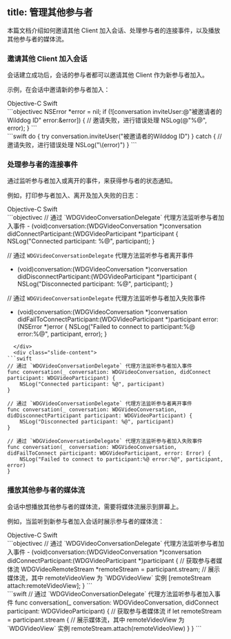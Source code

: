 ﻿
title: 管理其他参与者
---

本篇文档介绍如何邀请其他 Client 加入会话、处理参与者的连接事件，以及播放其他参与者的媒体流。

### 邀请其他 Client 加入会话

会话建立成功后，会话的参与者都可以邀请其他 Client 作为新参与者加入。

示例，在会话中邀请新的参与者加入：

<div class="slide">
  <div class='slide-title'>
    <span class="slide-tab tab-current">Objective-C</span>
    <span class="slide-tab">Swift</span>
  </div>
  <div class="slide-content slide-content-show">
```objectivec
NSError *error = nil;
if (![conversation inviteUser:@"被邀请者的Wilddog ID" error:&error]) {
    // 邀请失败，进行错误处理
    NSLog(@"%@", error);
}
```
  </div>
  <div class="slide-content">
```swift
do {
    try conversation.inviteUser("被邀请者的Wilddog ID")
} catch {
    // 邀请失败，进行错误处理
    NSLog("\(error)")
}
```
  </div>
</div>

### 处理参与者的连接事件

通过监听参与者加入或离开的事件，来获得参与者的状态通知。

例如，打印参与者加入、离开及加入失败的日志：

<div class="slide">
  <div class='slide-title'>
    <span class="slide-tab tab-current">Objective-C</span>
    <span class="slide-tab">Swift</span>
  </div>
  <div class="slide-content slide-content-show">
```objectivec
// 通过 `WDGVideoConversationDelegate` 代理方法监听参与者加入事件
- (void)conversation:(WDGVideoConversation *)conversation didConnectParticipant:(WDGVideoParticipant *)participant
{
    NSLog("Connected participant: %@", participant);
}

// 通过 `WDGVideoConversationDelegate` 代理方法监听参与者离开事件
- (void)conversation:(WDGVideoConversation *)conversation didDisconnectParticipant:(WDGVideoParticipant *)participant
{
    NSLog("Disconnected participant: %@", participant);
}

// 通过 `WDGVideoConversationDelegate` 代理方法监听参与者加入失败事件
- (void)conversation:(WDGVideoConversation *)conversation didFailToConnectParticipant:(WDGVideoParticipant *)participant error:(NSError *)error
{
    NSLog("Failed to connect to participant:%@ error:%@", participant, error);
}

```
  </div>
  <div class="slide-content">
```swift
// 通过 `WDGVideoConversationDelegate` 代理方法监听参与者加入事件
func conversation(_ conversation: WDGVideoConversation, didConnect participant: WDGVideoParticipant) {
    NSLog("Connected participant: %@", participant)
}

// 通过 `WDGVideoConversationDelegate` 代理方法监听参与者离开事件
func conversation(_ conversation: WDGVideoConversation, didDisconnectParticipant participant: WDGVideoParticipant) {
    NSLog("Disconnected participant: %@", participant)
}

// 通过 `WDGVideoConversationDelegate` 代理方法监听参与者加入失败事件
func conversation(_ conversation: WDGVideoConversation, didFailToConnect participant: WDGVideoParticipant, error: Error) {
    NSLog("Failed to connect to participant:%@ error:%@", participant, error)
}
```
  </div>
</div>

### 播放其他参与者的媒体流

会话中想播放其他参与者的媒体流，需要将媒体流展示到屏幕上。

例如，当监听到新参与者加入会话时展示参与者的媒体流：

<div class="slide">
  <div class='slide-title'>
    <span class="slide-tab tab-current">Objective-C</span>
    <span class="slide-tab">Swift</span>
  </div>
  <div class="slide-content slide-content-show">
```objectivec
// 通过 `WDGVideoConversationDelegate` 代理方法监听参与者加入事件
- (void)conversation:(WDGVideoConversation *)conversation didConnectParticipant:(WDGVideoParticipant *)participant
{
    // 获取参与者媒体流
    WDGVideoRemoteStream *remoteStream = participant.stream;
    // 展示媒体流，其中 remoteVideoView 为 `WDGVideoView` 实例
    [remoteStream attach:remoteVideoView];
}
```
  </div>
  <div class="slide-content">
```swift
// 通过 `WDGVideoConversationDelegate` 代理方法监听参与者加入事件
func conversation(_ conversation: WDGVideoConversation, didConnect participant: WDGVideoParticipant) {
    // 获取参与者媒体流
    if let remoteStream = participant.stream {
        // 展示媒体流，其中 remoteVideoView 为 `WDGVideoView` 实例
        remoteStream.attach(remoteVideoView)
    }
}
```
  </div>
</div>
